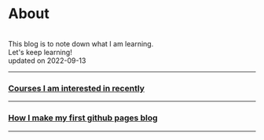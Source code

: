 # About

  <br>
This blog is to note down what I am learning.
  <br>
Let's keep learning!
  <br>
updated on 2022-09-13
  <br>
  
---
### [Courses I am interested in recently](courses)
---
### [How I make my first github pages blog](create_github_page)
---
